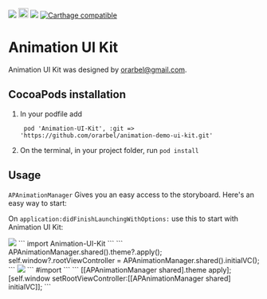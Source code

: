 <a href="https://tldrlegal.com/license/mit-license" target="_blank"><img src="https://img.shields.io/apm/l/vim-mode.svg?maxAge=2592000"></a>
<a href="http://www.animaapp.com" target="_blank"><img src="http://animaapp.s3.amazonaws.com/github/ExportCode/code_byanima.png" height="20"></a>
<img src="https://img.shields.io/badge/language-Swift-orange.svg">
[![Carthage compatible](https://img.shields.io/badge/Carthage-compatible-4BC51D.svg?style=flat)](https://github.com/Carthage/Carthage)

# Animation UI Kit

Animation UI Kit was designed by orarbel@gmail.com.


## CocoaPods installation

1. In your podfile add

   ``` pod 'Animation-UI-Kit', :git => 'https://github.com/orarbel/animation-demo-ui-kit.git'```
2. On the terminal, in your project folder, run ```pod install```



## Usage

`APAnimationManager` Gives you an easy access to the storyboard.
Here's an easy way to start:

On `application:didFinishLaunchingWithOptions:` use this to start with Animation UI Kit:

<img src="https://img.shields.io/badge/language-Swift-orange.svg">
```
import Animation-UI-Kit
```
```
   APAnimationManager.shared().theme?.apply();
   self.window?.rootViewController = APAnimationManager.shared().initialVC();
```
<img src="https://img.shields.io/badge/language-Obj--C-blue.svg">
```
#import <Animation-UI-Kit/APAnimationManager.h>
```
```
   [[APAnimationManager shared].theme apply];
   [self.window setRootViewController:[[APAnimationManager shared] initialVC]];
```
